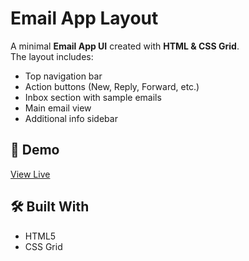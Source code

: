 # Email App Layout  

A minimal **Email App UI** created with **HTML & CSS Grid**.  
The layout includes:  
- Top navigation bar  
- Action buttons (New, Reply, Forward, etc.)  
- Inbox section with sample emails  
- Main email view  
- Additional info sidebar  

## 🚀 Demo  
[View Live](https://your-github-username.github.io/Email-App-layout/)  

## 🛠️ Built With  
- HTML5  
- CSS Grid  

